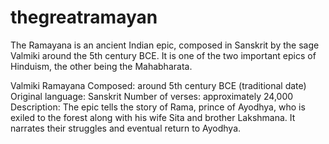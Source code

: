 # thegreatramayan

The Ramayana is an ancient Indian epic, composed in Sanskrit by the sage Valmiki around the 5th century BCE. It is one of the two important epics of Hinduism, the other being the Mahabharata.

Valmiki Ramayana
Composed: around 5th century BCE (traditional date)
Original language: Sanskrit
Number of verses: approximately 24,000
Description: The epic tells the story of Rama, prince of Ayodhya, who is exiled to the forest along with his wife Sita and brother Lakshmana. It narrates their struggles and eventual return to Ayodhya.
